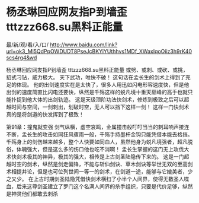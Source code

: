 # 杨丞琳回应网友指P到墙歪 tttzzz668.su黑料正能量

最/新/观/看/入/口/ http://www.baidu.com/link?url=ok3_Ml5QdPpOWDUDT8PseJcBKYiYUthhvs1MDf_XWaxIqoOiiz3h9rK40scs4rg4&wd

杨丞琳回应网友指P到墙歪 tttzzz668.su黑料正能量
或劈、或刺、或砍、或挑，招式刁钻，威力极大。
    天下武功，唯快不破！
    这句话在孟长生的剑术上得到了充足的体现。
    他的出剑速度实在是太快了，很多人用迅如闪电形容速度快，但是他出剑的速度简直比闪电还要快，纵然是千殇这样的蜕凡境十重天巅峰的高手也就只能扑捉到他大体的出剑轨迹。
    这是天级顶阶功法快剑术，修炼到极致之后可以超越时间与空间，一剑刺出，划破时空，无人可以挡下这样一剑！
    这样一门快剑术真的是将剑道的快发挥到了极致！

第91章：撞鬼就变强
    剑气纵横，虚空哀鸣，金属撞击般叮叮当当的刺耳响声接连不断，孟长生的攻击如同狂风骤雨一般，千殇手持墨杆金钩只能凭借本能去格挡。
    千殇身上的剑伤越来越多，整个人快要如同血人，虽然他身为蜕凡境强者，超凡脱俗，体魄强大，但是这么多的伤口他也吃不消啊！
    孟长生掌握的这门无上攻伐大术快剑术极其的神异，极其的强大，相传是上古剑圣陆隐传下来的。
    这是一门超越时空的剑术，纵然是剑走偏锋，不能与斩仙剑诀、草木剑诀等举世无双的至高剑术相提并论，但是也可位列世间一等一的剑术，在剑道一途，能够与它媲美者，少之又少。
    在上古时期剑圣陆隐凭借快剑术横扫了小半个人间界，使得无数圣人喋血，后来这尊剑圣建立了罗门这个名满人间界的杀手组织，只要是代价足够，纵然是神灵他们都敢去刺杀

